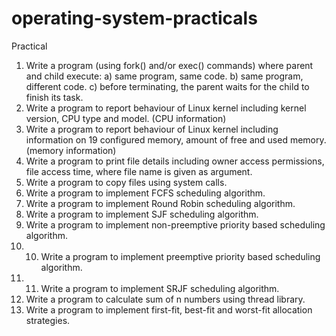 # operating-system-practicals

Practical
1. Write a program (using fork() and/or exec() commands) where parent and child execute: 
a) same program, same code. 
b) same program, different code.
c) before terminating, the parent waits for the child to finish its task.
3. Write a program to report behaviour of Linux kernel including kernel version, CPU type and model. (CPU information)
4. Write a program to report behaviour of Linux kernel including information on 19 configured memory, amount of free and used memory. (memory information)
5. Write a program to print file details including owner access permissions, file access time, where file name is given as argument.
6. Write a program to copy files using system calls.
7. Write a program to implement FCFS scheduling algorithm.
8. Write a program to implement Round Robin scheduling algorithm.
9. Write a program to implement SJF scheduling algorithm.
10. Write a program to implement non-preemptive priority based scheduling algorithm. 
11. 10. Write a program to implement preemptive priority based scheduling algorithm. 
12. 11. Write a program to implement SRJF scheduling algorithm.
13. Write a program to calculate sum of n numbers using thread library.
14. Write a program to implement first-fit, best-fit and worst-fit allocation strategies.
